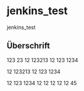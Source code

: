 # jenkins_test
jenkins_test

## Überschrift
123
23
12
123213
12
123
1234

12
123213
12
123
1234

12
123
1234
12
12
12
12
12
45
